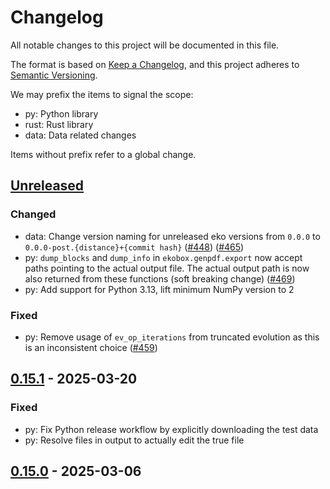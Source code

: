 # Changelog

All notable changes to this project will be documented in this file.

The format is based on [Keep a Changelog](https://keepachangelog.com/en/1.1.0/),
and this project adheres to [Semantic Versioning](https://semver.org/spec/v2.0.0.html).

We may prefix the items to signal the scope:

- py: Python library
- rust: Rust library
- data: Data related changes

Items without prefix refer to a global change.

## [Unreleased](https://github.com/NNPDF/eko/compare/v0.15.1...HEAD)

### Changed
- data: Change version naming for unreleased eko versions from `0.0.0` to `0.0.0-post.{distance}+{commit hash}` ([#448](https://github.com/NNPDF/eko/pull/448)) ([#465](https://github.com/NNPDF/eko/pull/465))
- py: `dump_blocks` and `dump_info` in `ekobox.genpdf.export` now accept paths pointing to the actual output file. The actual output path is now also returned from these functions (soft breaking change) ([#469](https://github.com/NNPDF/eko/pull/469))
- py: Add support for Python 3.13, lift minimum NumPy version to 2

### Fixed
- py: Remove usage of `ev_op_iterations` from truncated evolution as this is an inconsistent choice ([#459](https://github.com/NNPDF/eko/pull/459))

## [0.15.1](https://github.com/NNPDF/eko/compare/v0.15.0...v0.15.1) - 2025-03-20

### Fixed
- py: Fix Python release workflow by explicitly downloading the test data
- py: Resolve files in output to actually edit the true file

## [0.15.0](https://github.com/NNPDF/eko/compare/v0.14.6...v0.15.0) - 2025-03-06
